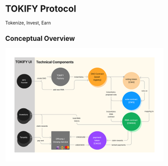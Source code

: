 # TOKIFY Protocol
Tokenize, Invest, Earn

## Conceptual Overview
![alt text](./concept/00_technical_overview.png)